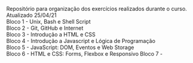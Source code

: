 Repositório para organização dos exercícios realizados durante o curso. Atualizado 25/04/21<br>
Bloco 1 - Unix, Bash e Shell Script<br>
Bloco 2 - Git, GitHub e Internet<br>
Bloco 3 - Introdução a HTML e CSS<br>
Bloco 4 - Introdução a Javascript e Lógica de Programação<br>
Bloco 5 - JavaScript: DOM, Eventos e Web Storage<br>
Bloco 6 - HTML e CSS: Forms, Flexbox e Responsivo
Bloco 7 -
